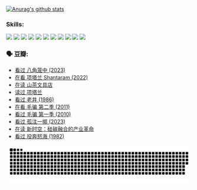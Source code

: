 
[![Anurag's github stats](https://github-readme-stats.vercel.app/api?username=w940853815)](https://github.com/anuraghazra/github-readme-stats)

### Skills:

<code><img height="32" src="https://cdn.jsdelivr.net/npm/simple-icons@v5/icons/python.svg"></code>
<code><img height="32" src="https://cdn.jsdelivr.net/npm/simple-icons@v5/icons/javascript.svg"></code>
<code><img height="32" src="https://cdn.jsdelivr.net/npm/simple-icons@v5/icons/django.svg"></code>
<code><img height="32" src="https://cdn.jsdelivr.net/npm/simple-icons@v5/icons/flask.svg"></code>
<code><img height="32" src="https://cdn.jsdelivr.net/npm/simple-icons@v5/icons/vuetify.svg"></code>
<code><img height="32" src="https://cdn.jsdelivr.net/npm/simple-icons@v5/icons/git.svg"></code>
<code><img height="32" src="https://cdn.jsdelivr.net/npm/simple-icons@v5/icons/docker.svg"></code>
<code><img height="32" src="https://cdn.jsdelivr.net/npm/simple-icons@v5/icons/postgresql.svg"></code>
<code><img height="32" src="https://cdn.jsdelivr.net/npm/simple-icons@v5/icons/elasticsearch.svg"></code>
<code><img height="32" src="https://cdn.jsdelivr.net/npm/simple-icons@v5/icons/macos.svg"></code>
<code><img height="32" src="https://cdn.jsdelivr.net/npm/simple-icons@v5/icons/linux.svg"></code>

### 🗣 豆瓣:

<!-- DOUBAN-ACTIVITIES:START -->
- [看过 八角笼中‎ (2023)](https://www.douban.com/people/136069238/status/4367541707/?_i=94290289)
- [在看 项塔兰 Shantaram‎ (2022)](https://www.douban.com/people/136069238/status/4365497032/?_i=94290289)
- [在读 山茶文具店](https://www.douban.com/people/136069238/status/4364620725/?_i=94290289)
- [读过 项塔兰](https://www.douban.com/people/136069238/status/4364620288/?_i=94290289)
- [看过 老井‎ (1986)](https://www.douban.com/people/136069238/status/4362366672/?_i=94290289)
- [在看 毛骗 第二季‎ (2011)](https://www.douban.com/people/136069238/status/4355752869/?_i=94290289)
- [看过 毛骗 第一季‎ (2010)](https://www.douban.com/people/136069238/status/4355752667/?_i=94290289)
- [看过 孤注一掷‎ (2023)](https://www.douban.com/people/136069238/status/4354774568/?_i=94290289)
- [在读 新时空：硅碳融合的产业革命](https://www.douban.com/people/136069238/status/4348545149/?_i=94290289)
- [看过 投奔怒海‎ (1982)](https://www.douban.com/people/136069238/status/4336696255/?_i=94290289)
<!-- DOUBAN-ACTIVITIES:END -->


![Snake animation](https://raw.githubusercontent.com/w940853815/w940853815/output/github-contribution-grid-snake.svg)

<!--
**w940853815/w940853815** is a ✨ _special_ ✨ repository because its `README.md` (this file) appears on your GitHub profile.

Here are some ideas to get you started:

- 🔭 I’m currently working on ...
- 🌱 I’m currently learning ...
- 👯 I’m looking to collaborate on ...
- 🤔 I’m looking for help with ...
- 💬 Ask me about ...
- 📫 How to reach me: ...
- 😄 Pronouns: ...
- ⚡ Fun fact: ...
-->
